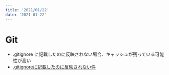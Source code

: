 ```yaml
---
title: '2021/01/22'
date: '2021-01-22'
---
```


# Git
- .gitignore に記載したのに反映されない場合、キャッシュが残っている可能性が高い
- <a href="https://qiita.com/fuwamaki/items/3ed021163e50beab7154">.gitignoreに記載したのに反映されない件</a>
